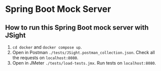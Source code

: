 # Spring Boot Mock Server

## How to run this Spring Boot mock server with JSight

1. `cd docker` and `docker compose up`.
2. Open in Postman `./tests/JSight.postman_collection.json`. Check all the requests on `localhost:8080`.
3. Open in JMeter `./tests/load-tests.jmx`. Run tests on `localhost:8080`.


